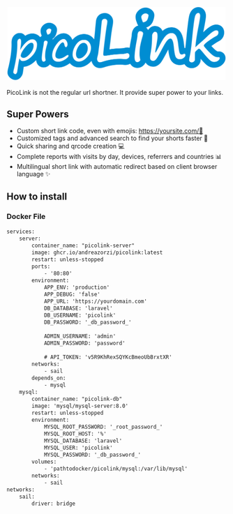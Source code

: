<div style="text-align: center">
	<img src="https://raw.githubusercontent.com/andreazorzi/PicoLink/development/public/images/logo.png?token=GHSAT0AAAAAACOQRLWVBGNLVTBNBDQUSSFSZTZQNJQ" alt="PicoLink" style="max-width: 500px;"/>
</div>
<br>
PicoLink is not the regular url shortner. It provide super power to your links.

## Super Powers
- Custom short link code, even with emojis: https://yoursite.com/🚀
- Customized tags and advanced search to find your shorts faster 🔎
- Quick sharing and qrcode creation 💻
- Complete reports with visits by day, devices, referrers and countries 📊
- Multilingual short link with automatic redirect based on client browser language ✨

## How to install
### Docker File
```
services:
    server:
        container_name: "picolink-server"
        image: ghcr.io/andreazorzi/picolink:latest
        restart: unless-stopped
        ports:
            - '80:80'
        environment:
            APP_ENV: 'production'
            APP_DEBUG: 'false'
            APP_URL: 'https://yourdomain.com'
            DB_DATABASE: 'laravel'
            DB_USERNAME: 'picolink'
            DB_PASSWORD: '_db_password_'
            
            ADMIN_USERNAME: 'admin'
            ADMIN_PASSWORD: 'password'

            # API_TOKEN: 'v5R9KhRexSQYKcBmeoUbBrxtXR'
        networks:
            - sail
        depends_on:
            - mysql
    mysql:
        container_name: "picolink-db"
        image: 'mysql/mysql-server:8.0'
        restart: unless-stopped
        environment:
            MYSQL_ROOT_PASSWORD: '_root_password_'
            MYSQL_ROOT_HOST: '%'
            MYSQL_DATABASE: 'laravel'
            MYSQL_USER: 'picolink'
            MYSQL_PASSWORD: '_db_password_'
        volumes:
            - 'pathtodocker/picolink/mysql:/var/lib/mysql'
        networks:
            - sail
networks:
    sail:
        driver: bridge
```